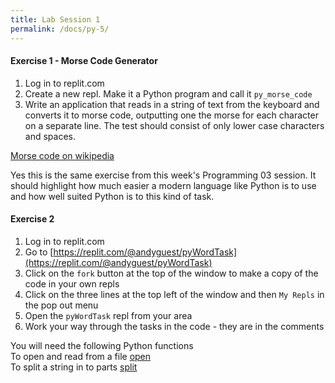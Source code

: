 ```yaml
---
title: Lab Session 1
permalink: /docs/py-5/
---
```


#### Exercise 1 - Morse Code Generator

1. Log in to replit.com
2. Create a new repl. Make it a Python program and call it `py_morse_code`
3. Write an application that reads in a string of text from the keyboard and converts it to morse code, outputting one the morse for each character on a separate line. The test should consist of only lower case characters and spaces.

[Morse code on wikipedia](https://en.wikipedia.org/wiki/Morse_code)  

Yes this is the same exercise from this week's Programming 03 session. It should highlight how much easier a modern language like Python is to use and how well suited Python is to this kind of task.  

#### Exercise 2

1. Log in to replit.com
2. Go to [https://replit.com/@andyguest/pyWordTask](https://replit.com/@andyguest/pyWordTask)
3. Click on the `fork` button at the top of the window to make a copy of the code in your own repls
4. Click on the three lines at the top left of the window and then `My Repls` in the pop out menu
5. Open the `pyWordTask` repl from your area
6. Work your way through the tasks in the code - they are in the comments

You will need the following Python functions  
To open and read from  a file [open](https://www.w3schools.com/python/python_file_handling.asp)  
To split a string in to parts [split](https://www.w3schools.com/python/ref_string_split.asp)  
